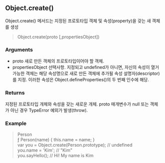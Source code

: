 
## Object.create()

Object.create() 메서드는 지정된 프로토타입 객체 및 속성(property)을 갖는 새 객체를 생성

> Object.create(proto [,propertiesObject])

### Arguments

* proto
  새로 만든 객체의 프로토타입이어야 할 객체.
* propertiesObject
  선택사항. 지정되고 undefined가 아니면, 자신의 속성이 열거가능한 객체는 해당 속성명으로 새로 만든 객체에 추가될 속성 설명자(descriptor)를 지정. 
  이러한 속성은 Object.defineProperties()의 두 번째 인수에 해당.

### Returns

지정된 프로토타입 개체와 속성을 갖는 새로운 개체.
proto 매개변수가 null 또는 객체가 아닌 경우 TypeError 예외가 발생(throw).


### Example

> Person    
ƒ Person(name) {
    this.name = name;
}    
var you = Object.create(Person.prototype);    // undefined   
you.name = 'Kim';   // "Kim"    
you.sayHello();     // Hi! My name is Kim


